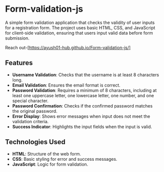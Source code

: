 # Form-validation-js

A simple form validation application that checks the validity of user inputs for a registration form. The project uses basic HTML, CSS, and JavaScript for client-side validation, ensuring that users input valid data before form submission.

Reach out-[https://ayush01-hub.github.io/Form-validation-js/]

## Features

- **Username Validation**: Checks that the username is at least 8 characters long.
- **Email Validation**: Ensures the email format is correct.
- **Password Validation**: Requires a minimum of 8 characters, including at least one uppercase letter, one lowercase letter, one number, and one special character.
- **Password Confirmation**: Checks if the confirmed password matches the original password.
- **Error Display**: Shows error messages when input does not meet the validation criteria.
- **Success Indicator**: Highlights the input fields when the input is valid.

## Technologies Used

- **HTML**: Structure of the web form.
- **CSS**: Basic styling for error and success messages.
- **JavaScript**: Logic for form validation.



